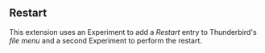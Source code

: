 ## Restart

This extension uses an Experiment to add a *Restart* entry to Thunderbird's *file menu* and a second Experiment to perform the restart.
